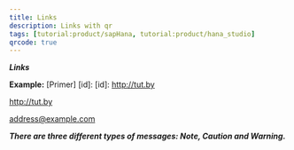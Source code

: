 ```yaml
---
title: Links
description: Links with qr
tags: [tutorial:product/sapHana, tutorial:product/hana_studio]
qrcode: true
---
```

***Links***

  **Example:** 
[Primer] [id]:
[id]: http://tut.by

<http://tut.by>

<address@example.com>

***There are three different types of messages: Note, Caution and Warning.***
